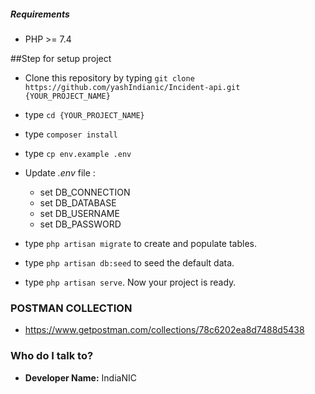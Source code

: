 
##### Requirements #####

* PHP >= 7.4

##Step for setup project

* Clone this repository by typing `git clone https://github.com/yashIndianic/Incident-api.git {YOUR_PROJECT_NAME}` 
* type `cd {YOUR_PROJECT_NAME}`
* type `composer install`
* type `cp env.example .env`

* Update *.env* file :
   * set DB_CONNECTION
   * set DB_DATABASE
   * set DB_USERNAME
   * set DB_PASSWORD
* type `php artisan migrate` to create and populate tables.
* type `php artisan db:seed` to seed the default data.
* type `php artisan serve`.
Now your project is ready.

### POSTMAN COLLECTION ###
* https://www.getpostman.com/collections/78c6202ea8d7488d5438

### Who do I talk to? ###

* **Developer Name:** IndiaNIC